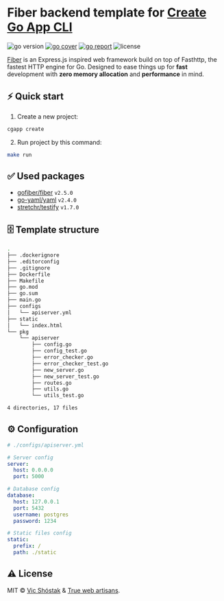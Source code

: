 # Fiber backend template for [Create Go App CLI](https://github.com/create-go-app/cli)

<img src="https://img.shields.io/badge/Go-1.14+-00ADD8?style=for-the-badge&logo=go" alt="go version" />&nbsp;<a href="https://gocover.io/github.com/create-go-app/fiber-go-template/pkg/apiserver" target="_blank"><img src="https://img.shields.io/badge/Go_Cover-87%25-success?style=for-the-badge&logo=none" alt="go cover" /></a>&nbsp;<a href="https://goreportcard.com/report/github.com/create-go-app/fiber-go-template" target="_blank"><img src="https://img.shields.io/badge/Go_report-A+-success?style=for-the-badge&logo=none" alt="go report" /></a>&nbsp;<img src="https://img.shields.io/badge/license-mit-red?style=for-the-badge&logo=none" alt="license" />

[Fiber](https://gofiber.io/) is an Express.js inspired web framework build on top of Fasthttp, the fastest HTTP engine for Go. Designed to ease things up for **fast** development with **zero memory allocation** and **performance** in mind.

## ⚡️ Quick start

1. Create a new project:

```bash
cgapp create
```

2. Run project by this command:

```bash
make run
```

## ✅ Used packages

- [gofiber/fiber](https://github.com/gofiber/fiber) `v2.5.0`
- [go-yaml/yaml](https://github.com/go-yaml/yaml) `v2.4.0`
- [stretchr/testify](https://github.com/stretchr/testify) `v1.7.0`

## 🗄 Template structure

```bash
.
├── .dockerignore
├── .editorconfig
├── .gitignore
├── Dockerfile
├── Makefile
├── go.mod
├── go.sum
├── main.go
├── configs
│   └── apiserver.yml
├── static
│   └── index.html
└── pkg
    └── apiserver
        ├── config.go
        ├── config_test.go
        ├── error_checker.go
        ├── error_checker_test.go
        ├── new_server.go
        ├── new_server_test.go
        ├── routes.go
        ├── utils.go
        └── utils_test.go

4 directories, 17 files
```

## ⚙️ Configuration

```yaml
# ./configs/apiserver.yml

# Server config
server:
  host: 0.0.0.0
  port: 5000

# Database config
database:
  host: 127.0.0.1
  port: 5432
  username: postgres
  password: 1234

# Static files config
static:
  prefix: /
  path: ./static
```

## ⚠️ License

MIT &copy; [Vic Shóstak](https://github.com/koddr) & [True web artisans](https://1wa.co/).
